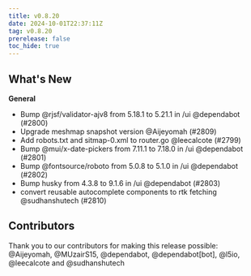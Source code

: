 ```yaml
---
title: v0.8.20
date: 2024-10-01T22:37:11Z
tag: v0.8.20
prerelease: false
toc_hide: true
---
```


## What's New
**General**
- Bump @rjsf/validator-ajv8 from 5.18.1 to 5.21.1 in /ui @dependabot (#2800)
- Upgrade meshmap snapshot version @Aijeyomah (#2809)
- Add robots.txt and sitmap-0.xml to router.go @leecalcote (#2799)
- Bump @mui/x-date-pickers from 7.11.1 to 7.18.0 in /ui @dependabot (#2801)
- Bump @fontsource/roboto from 5.0.8 to 5.1.0 in /ui @dependabot (#2802)
- Bump husky from 4.3.8 to 9.1.6 in /ui @dependabot (#2803)
- convert reusable autocomplete components to rtk fetching @sudhanshutech (#2810)

## Contributors

Thank you to our contributors for making this release possible:
@Aijeyomah, @MUzairS15, @dependabot, @dependabot[bot], @l5io, @leecalcote and @sudhanshutech

